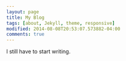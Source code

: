 ```yaml
---
layout: page
title: My Blog
tags: [about, Jekyll, theme, responsive]
modified: 2014-08-08T20:53:07.573882-04:00
comments: true
---
```


I still have to start writing. 

